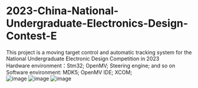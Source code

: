 # 2023-China-National-Undergraduate-Electronics-Design-Contest-E
This project is a moving target control and automatic tracking system for the National Undergraduate Electronic Design Competition in 2023  
Hardware environment：Stm32; OpenMV; Steering engine; and so on  
Software environment: MDK5; OpenMV IDE; XCOM;  
![image]([https://github.com/MaiEmily/map/blob/master/public/image](https://github.com/hjwqaq/2023-China-National-Undergraduate-Electronics-Design-Contest-E/edit/main/)https://github.com/hjwqaq/2023-China-National-Undergraduate-Electronics-Design-Contest-E/edit/main/1.png)  
![image]([https://github.com/MaiEmily/map/blob/master/public/image](https://github.com/hjwqaq/2023-China-National-Undergraduate-Electronics-Design-Contest-E/edit/main/)https://github.com/hjwqaq/2023-China-National-Undergraduate-Electronics-Design-Contest-E/edit/main/2.png)  
![image]([https://github.com/MaiEmily/map/blob/master/public/image](https://github.com/hjwqaq/2023-China-National-Undergraduate-Electronics-Design-Contest-E/edit/main/)https://github.com/hjwqaq/2023-China-National-Undergraduate-Electronics-Design-Contest-E/edit/main/3.png)  


